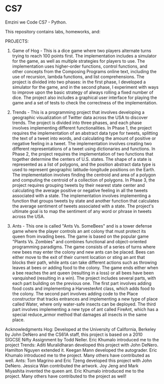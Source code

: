 # CS7
Emzini we Code CS7 - Python.

This repository contains labs, homeworks, and:

PROJECTS:
1. Game of Hog - This is a dice game where two players alternate turns trying to reach 100 points first. The implementation includes a simulator for the game, as well as multiple strategies for players to use. The implementation uses higher-order functions, control functions, and other concepts from the Composing Programs online text, including the use of recursion, lambda functions, and list comprehensions. The project is divided into two phases: in the first phase, I developed a simulator for the game, and in the second phase, I experiment with ways to improve upon the basic strategy of always rolling a fixed number of dice. The project also includes a graphical user interface for playing the game and a set of tests to check the correctness of the implementation.

2. Trends - This is a programming project that involves developing a geographic visualization of Twitter data across the USA to discover trends. The project is divided into three phases, and each phase involves implementing different functionalities. In Phase 1, the project requires the implementation of an abstract data type for tweets, splitting the text of a tweet into words, and calculating the amount of positive or negative feeling in a tweet. The implementation involves creating two different representations of a tweet using dictionaries and functions. In Phase 2, the project requires the implementation of two functions that together determine the centers of U.S. states. The shape of a state is represented as a list of polygons, and the position abstract data type is used to represent geographic latitude-longitude positions on the Earth. The implementation involves finding the centroid and area of a polygon and computing the centroid of a collection of polygons. In Phase 3, the project requires grouping tweets by their nearest state center and calculating the average positive or negative feeling in all the tweets associated with a state. The implementation involves implementing a function that groups tweets by state and another function that calculates the average sentiment of tweets associated with a state. The project's ultimate goal is to map the sentiment of any word or phrase in tweets across the USA.

3. Ants - This one is called "Ants Vs. SomeBees" and is a tower defense game where the player controls an ant colony that must protect its queen from invading bees. The game is based on the popular game "Plants Vs. Zombies" and combines functional and object-oriented programming paradigms. The game consists of a series of turns where new bees may enter the colony and new ants can be placed. Bees can either move to the exit of their current location or sting an ant that blocks their path, while ants can take different actions such as throwing leaves at bees or adding food to the colony. The game ends either when a bee reaches the ant queen (resulting in a loss) or all bees have been vanquished (resulting in a win). The project includes several parts, with each part building on the previous one. The first part involves adding food costs and implementing a HarvesterAnt class, which adds food to the colony. The second part involves adding code to the Place constructor that tracks entrances and implementing a new type of place called Water, where only water-safe insects can be deployed. The third part involves implementing a new type of ant called FireAnt, which has a special reduce_armor method that damages all insects in the same place.

Acknowledgments
Hog: Developed at the University of California, Berkeley by John DeNero and the CS61A staff, this project is based on a 2010 SIGCSE Nifty Assignment by Todd Neller. Eric Khumalo introduced me to the project
Trends: Aditi Muralidharan developed this project with John DeNero. Hamilton Nguyen extended it. Keegan Mann developed the autograder. Eric Khumalo introduced me to the project. Many others have contributed as well.
Ants: Tom Magrino and Eric Tzeng developed this project with John DeNero. Jessica Wan contributed the artwork. Joy Jeng and Mark Miyashita invented the queen ant. Eric Khumalo introduced me to the project. Many others have contributed to the project as well!

